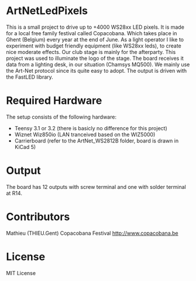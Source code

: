 # ArtNetLedPixels
This is a small project to drive up to +4000 WS28xx LED pixels. It is made for a local free family festival called Copacobana. Which takes place in Ghent (Belgium) every year at the end of June.
As a light operator I like to experiment with budget friendly equipment (like WS28xx leds), to create nice moderate effects. Our club stage is mainly for the afterparty.
This project was used to illuminate the logo of the stage.
The board receives it data from a lighting desk, in our situation (Chamsys MQ500). We mainly use the Art-Net protocol since its quite easy to adopt. The output is driven with the FastLED library.

# Required Hardware
The setup consists of the following hardware:
* Teensy 3.1 or 3.2 (there is basicly no difference for this project)
* Wiznet Wiz850io (LAN tranceived based on the WIZ5000)
* Carrierboard (refer to the ArtNet_WS2812B folder, board is drawn in KiCad 5)

# Output
The board has 12 outputs with screw terminal and one with solder terminal at R14.

# Contributors
Mathieu (THIEU.Gent)
Copacobana Festival http://www.copacobana.be

# License
MIT License
